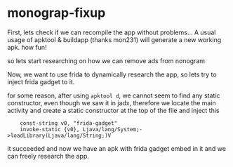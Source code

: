 # monograp-fixup

First, lets check if we can recompile the app without problems...
A usual usage of apktool & buildapp (thanks mon231) will generate a new working apk. how fun!

so lets start researching on how we can remove ads from nonogram

Now, we want to use frida to dynamically research the app, so lets try to inject frida gadget to it.

for some reason, after using `apktool d`, we cannot seem to find any static constructor, even though we saw it in jadx, therefore we locate the main activity and create a static constructor at the top of the file and inject this

```smali
    const-string v0, "frida-gadget"
    invoke-static {v0}, Ljava/lang/System;->loadLibrary(Ljava/lang/String;)V
```

it succeeded and now we have an apk with frida gadget embed in it and we can freely research the app.
